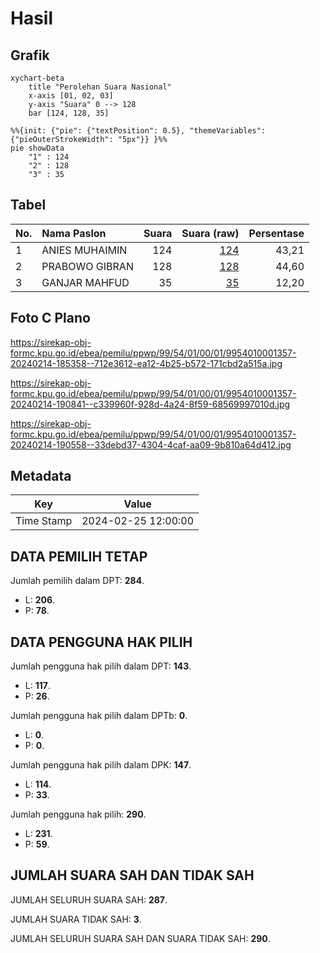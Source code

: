 # Hasil

## Grafik

```mermaid
xychart-beta
    title "Perolehan Suara Nasional"
    x-axis [01, 02, 03]
    y-axis "Suara" 0 --> 128
    bar [124, 128, 35]
```

```mermaid
%%{init: {"pie": {"textPosition": 0.5}, "themeVariables": {"pieOuterStrokeWidth": "5px"}} }%%
pie showData
    "1" : 124
    "2" : 128
    "3" : 35
```

## Tabel

| No. | Nama Paslon    | Suara | Suara (raw) | Persentase |
|:--- |:-------------- | -----:| -----------:| ----------:|
| 1   | ANIES MUHAIMIN | 124   | [124][p-1]  | 43,21      |
| 2   | PRABOWO GIBRAN | 128   | [128][p-2]  | 44,60      |
| 3   | GANJAR MAHFUD  | 35    | [35][p-3]   | 12,20      |


[p-1]: https://github.com/gigit-pemilu/pemilu-2024/blob/main/pilpres/hitung-suara/sub/99-luar-negeri/sub/54-johor-bahru-malaysia/sub/01-johor-bahru-malaysia/sub/0001-johor-bahru-malaysia/sub/357-ksk-347/sub/paslon-1.txt
[p-2]: https://github.com/gigit-pemilu/pemilu-2024/blob/main/pilpres/hitung-suara/sub/99-luar-negeri/sub/54-johor-bahru-malaysia/sub/01-johor-bahru-malaysia/sub/0001-johor-bahru-malaysia/sub/357-ksk-347/sub/paslon-2.txt
[p-3]: https://github.com/gigit-pemilu/pemilu-2024/blob/main/pilpres/hitung-suara/sub/99-luar-negeri/sub/54-johor-bahru-malaysia/sub/01-johor-bahru-malaysia/sub/0001-johor-bahru-malaysia/sub/357-ksk-347/sub/paslon-3.txt

## Foto C Plano

https://sirekap-obj-formc.kpu.go.id/ebea/pemilu/ppwp/99/54/01/00/01/9954010001357-20240214-185358--712e3612-ea12-4b25-b572-171cbd2a515a.jpg

https://sirekap-obj-formc.kpu.go.id/ebea/pemilu/ppwp/99/54/01/00/01/9954010001357-20240214-190841--c339960f-928d-4a24-8f59-68569997010d.jpg

https://sirekap-obj-formc.kpu.go.id/ebea/pemilu/ppwp/99/54/01/00/01/9954010001357-20240214-190558--33debd37-4304-4caf-aa09-9b810a64d412.jpg


## Metadata

| Key        | Value               |
| ---------- | ------------------- |
| Time Stamp | 2024-02-25 12:00:00 |


## DATA PEMILIH TETAP

Jumlah pemilih dalam DPT: **284**.
 * L: **206**.
 * P: **78**.

## DATA PENGGUNA HAK PILIH

Jumlah pengguna hak pilih dalam DPT: **143**.
 * L: **117**.
 * P: **26**.

Jumlah pengguna hak pilih dalam DPTb: **0**.
 * L: **0**.
 * P: **0**.

Jumlah pengguna hak pilih dalam DPK: **147**.
 * L: **114**.
 * P: **33**.

Jumlah pengguna hak pilih: **290**.
 * L: **231**.
 * P: **59**.

## JUMLAH SUARA SAH DAN TIDAK SAH

JUMLAH SELURUH SUARA SAH: **287**.

JUMLAH SUARA TIDAK SAH: **3**.

JUMLAH SELURUH SUARA SAH DAN SUARA TIDAK SAH: **290**.



